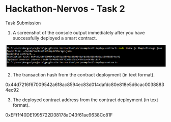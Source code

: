 # Hackathon-Nervos - Task 2
Task Submission
1. A screenshot of the console output immediately after you have successfully deployed a smart contract.

![Contract Deployment](ContractDemployment.png "Screenshot of contract deployment")

2. The transaction hash from the contract deployment (in text format).

0x44d7216f67009542a6f8ac8594ec83d014dafdc80e818e5d6cac00388834ec92

3. The deployed contract address from the contract deployment (in text format).

0xEFf1f40DE1995722D38178aD43f61ae9638Cc81F





